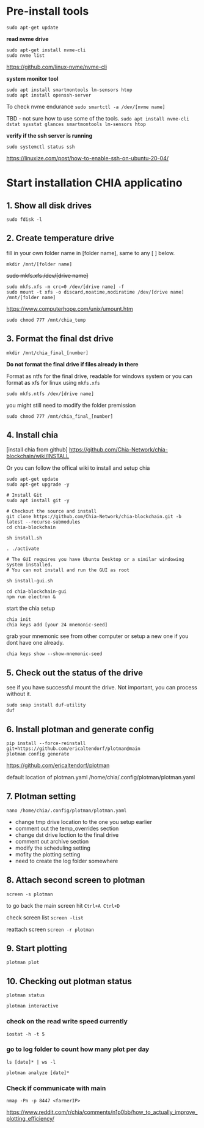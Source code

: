 # Pre-install tools

```shell 
sudo apt-get update
```
__read nvme drive__
```shell 
sudo apt-get install nvme-cli
sudo nvme list
```

https://github.com/linux-nvme/nvme-cli

__system monitor tool__

```shell
sudo apt install smartmontools lm-sensors htop
sudo apt install openssh-server
```

To check nvme endurance
`sudo smartctl -a /dev/[nvme name]`

TBD - not sure how to use some of the tools.
`sudo apt install nvme-cli dstat sysstat glances smartmontools lm-sensors htop`

__verify if the ssh server is running__
```shell 
sudo systemctl status ssh
```

https://linuxize.com/post/how-to-enable-ssh-on-ubuntu-20-04/

<!-------------------	Start here	------------------->
# Start installation CHIA applicatino

## 1. Show all disk drives
```shell 
sudo fdisk -l
```


## 2. Create temperature drive
fill in your own folder name in [folder name], same to any [ ] below.
```shell 
mkdir /mnt/[folder name]

```
~~sudo mkfs.xfs /dev/[drive name]~~
```shell
sudo mkfs.xfs -m crc=0 /dev/[drive name] -f
sudo mount -t xfs -o discard,noatime,nodiratime /dev/[drive name] /mnt/[folder name]
```

https://www.computerhope.com/unix/umount.htm

```shell 
sudo chmod 777 /mnt/chia_temp
```

## 3. Format the final dst drive
```shell 
mkdir /mnt/chia_final_[number]
```

__Do not format the final drive if files already in there__

Format as ntfs for the final drive, readable for windows system or you can format as xfs for linux using `mkfs.xfs`
```shell 
sudo mkfs.ntfs /dev/[drive name]
```
you might still need to modify the folder premission
```shell
sudo chmod 777 /mnt/chia_final_[number]
```

## 4. Install chia
[install chia from github]
https://github.com/Chia-Network/chia-blockchain/wiki/INSTALL

Or you can follow the offical wiki to install and setup chia

```shell
sudo apt-get update
sudo apt-get upgrade -y

# Install Git
sudo apt install git -y

# Checkout the source and install
git clone https://github.com/Chia-Network/chia-blockchain.git -b latest --recurse-submodules
cd chia-blockchain

sh install.sh

. ./activate

# The GUI requires you have Ubuntu Desktop or a similar windowing system installed.
# You can not install and run the GUI as root

sh install-gui.sh

cd chia-blockchain-gui
npm run electron &
```

start the chia setup
```shell 
chia init
chia keys add [your 24 mnemonic-seed]
```
grab your mnemonic see from other computer or setup a new one if you dont have one already.
```shell 
chia keys show --show-mnemonic-seed
```

## 5. Check out the status of the drive
see if you have successful mount the drive. Not important, you can process without it.
```shell 
sudo snap install duf-utility
duf
```


## 6. Install plotman and generate config
```shell
pip install --force-reinstall git+https://github.com/ericaltendorf/plotman@main
plotman config generate
```
https://github.com/ericaltendorf/plotman

default location of plotman.yaml
/home/chia/.config/plotman/plotman.yaml

## 7. Plotman setting
```shell
nano /home/chia/.config/plotman/plotman.yaml
```
- change tmp drive location to the one you setup earlier
- comment out the temp_overrides section
- change dst drive loction to the final drive 
- comment out archive section
- modify the scheduling setting
- mofity the plotting setting
- need to create the log folder somewhere

## 8. Attach second screen to plotman
`screen -s plotman`

to go back the main screen hit `Ctrl+A Ctrl+D`

check screen list
`screen -list`

reattach screen
`screen -r plotman`

## 9. Start plotting
```shell
plotman plot
```

## 10. Checking out plotman status
`plotman status`

`plotman interactive`


### check on the read write speed currently
`iostat -h -t 5`


### go to log folder to count how many plot per day
`ls [date]* | ws -l`

`plotman analyze [date]*`


### Check if communicate with main
`nmap -Pn -p 8447 <farmerIP>`


https://www.reddit.com/r/chia/comments/n1p0bb/how_to_actually_improve_plotting_efficiency/

